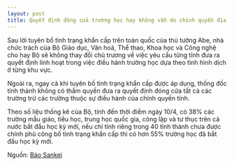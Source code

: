 ```yaml
---
layout: post
title: Quyết định đóng cửa trường học hay không vẫn do chính quyền địa phương quyết định
---
```

Sau lời tuyên bố tình trạng khẩn cấp trên toàn quốc của thủ tướng Abe, nhà chức trách của Bộ Giáo dục, Văn hoá, Thể thao, Khoa học và Công nghệ cho hay Bộ sẽ không thay đổi chủ trương về việc yêu cầu từng tỉnh đưa ra quyết định linh hoạt trong việc điều hành trường học dựa theo tình hình dịch ở từng khu vực.

Ngoài ra, ngay cả khi tuyên bố tình trạng khẩn cấp được áp dụng, thống đốc tỉnh thành không có thẩm quyền đưa ra quyết định đóng cửa tất cả các trường trừ các trường thuộc sự điều hành của chính quyền tỉnh.

Theo số liệu thống kê của Bộ, tính đến thời điểm ngày 10/4, có 38% các trường mẫu giáo, tiểu học, trung học quốc gia, công lập và tư thục trên cả nước bắt đầu học kỳ mới, nếu chỉ tính riêng trong 40 tỉnh thành chưa được chính phủ công bố tình trạng khẩn cấp thì có hơn 55% trường học đã bắt đầu học kỳ mới.

Nguồn: [Báo Sankei](https://headlines.yahoo.co.jp/hl?a=20200416-00000587-san-hlth)